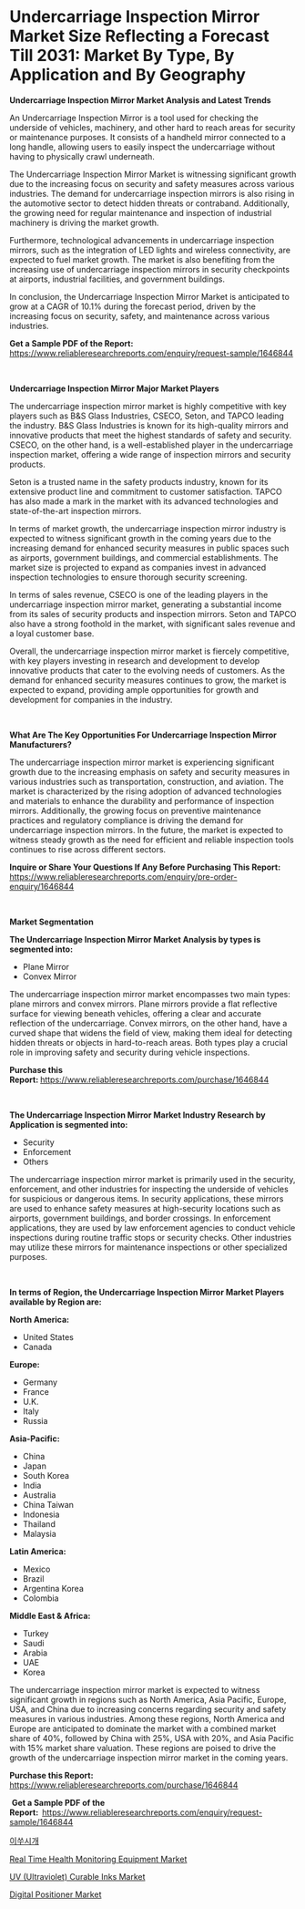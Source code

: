 <p><h1>Undercarriage Inspection Mirror Market Size Reflecting a Forecast Till 2031: Market By Type, By Application and By Geography</h1></p><p><strong>Undercarriage Inspection Mirror Market Analysis and Latest Trends</strong></p>
<p><p>An Undercarriage Inspection Mirror is a tool used for checking the underside of vehicles, machinery, and other hard to reach areas for security or maintenance purposes. It consists of a handheld mirror connected to a long handle, allowing users to easily inspect the undercarriage without having to physically crawl underneath.</p><p>The Undercarriage Inspection Mirror Market is witnessing significant growth due to the increasing focus on security and safety measures across various industries. The demand for undercarriage inspection mirrors is also rising in the automotive sector to detect hidden threats or contraband. Additionally, the growing need for regular maintenance and inspection of industrial machinery is driving the market growth.</p><p>Furthermore, technological advancements in undercarriage inspection mirrors, such as the integration of LED lights and wireless connectivity, are expected to fuel market growth. The market is also benefiting from the increasing use of undercarriage inspection mirrors in security checkpoints at airports, industrial facilities, and government buildings.</p><p>In conclusion, the Undercarriage Inspection Mirror Market is anticipated to grow at a CAGR of 10.1% during the forecast period, driven by the increasing focus on security, safety, and maintenance across various industries.</p></p>
<p><strong>Get a Sample PDF of the Report:&nbsp;</strong> <a href="https://www.reliableresearchreports.com/enquiry/request-sample/1646844">https://www.reliableresearchreports.com/enquiry/request-sample/1646844</a></p>
<p>&nbsp;</p>
<p><strong>Undercarriage Inspection Mirror Major Market Players</strong></p>
<p><p>The undercarriage inspection mirror market is highly competitive with key players such as B&S Glass Industries, CSECO, Seton, and TAPCO leading the industry. B&S Glass Industries is known for its high-quality mirrors and innovative products that meet the highest standards of safety and security. CSECO, on the other hand, is a well-established player in the undercarriage inspection market, offering a wide range of inspection mirrors and security products.</p><p>Seton is a trusted name in the safety products industry, known for its extensive product line and commitment to customer satisfaction. TAPCO has also made a mark in the market with its advanced technologies and state-of-the-art inspection mirrors.</p><p>In terms of market growth, the undercarriage inspection mirror industry is expected to witness significant growth in the coming years due to the increasing demand for enhanced security measures in public spaces such as airports, government buildings, and commercial establishments. The market size is projected to expand as companies invest in advanced inspection technologies to ensure thorough security screening.</p><p>In terms of sales revenue, CSECO is one of the leading players in the undercarriage inspection mirror market, generating a substantial income from its sales of security products and inspection mirrors. Seton and TAPCO also have a strong foothold in the market, with significant sales revenue and a loyal customer base.</p><p>Overall, the undercarriage inspection mirror market is fiercely competitive, with key players investing in research and development to develop innovative products that cater to the evolving needs of customers. As the demand for enhanced security measures continues to grow, the market is expected to expand, providing ample opportunities for growth and development for companies in the industry.</p></p>
<p>&nbsp;</p>
<p><strong>What Are The Key Opportunities For Undercarriage Inspection Mirror Manufacturers?</strong></p>
<p><p>The undercarriage inspection mirror market is experiencing significant growth due to the increasing emphasis on safety and security measures in various industries such as transportation, construction, and aviation. The market is characterized by the rising adoption of advanced technologies and materials to enhance the durability and performance of inspection mirrors. Additionally, the growing focus on preventive maintenance practices and regulatory compliance is driving the demand for undercarriage inspection mirrors. In the future, the market is expected to witness steady growth as the need for efficient and reliable inspection tools continues to rise across different sectors.</p></p>
<p><strong>Inquire or Share Your Questions If Any Before Purchasing This Report:</strong> <a href="https://www.reliableresearchreports.com/enquiry/pre-order-enquiry/1646844">https://www.reliableresearchreports.com/enquiry/pre-order-enquiry/1646844</a></p>
<p>&nbsp;</p>
<p><strong>Market Segmentation</strong></p>
<p><strong>The Undercarriage Inspection Mirror Market Analysis by types is segmented into:</strong></p>
<p><ul><li>Plane Mirror</li><li>Convex Mirror</li></ul></p>
<p><p>The undercarriage inspection mirror market encompasses two main types: plane mirrors and convex mirrors. Plane mirrors provide a flat reflective surface for viewing beneath vehicles, offering a clear and accurate reflection of the undercarriage. Convex mirrors, on the other hand, have a curved shape that widens the field of view, making them ideal for detecting hidden threats or objects in hard-to-reach areas. Both types play a crucial role in improving safety and security during vehicle inspections.</p></p>
<p><strong>Purchase this Report:&nbsp;</strong><a href="https://www.reliableresearchreports.com/purchase/1646844">https://www.reliableresearchreports.com/purchase/1646844</a></p>
<p>&nbsp;</p>
<p><strong>The Undercarriage Inspection Mirror Market Industry Research by Application is segmented into:</strong></p>
<p><ul><li>Security</li><li>Enforcement</li><li>Others</li></ul></p>
<p><p>The undercarriage inspection mirror market is primarily used in the security, enforcement, and other industries for inspecting the underside of vehicles for suspicious or dangerous items. In security applications, these mirrors are used to enhance safety measures at high-security locations such as airports, government buildings, and border crossings. In enforcement applications, they are used by law enforcement agencies to conduct vehicle inspections during routine traffic stops or security checks. Other industries may utilize these mirrors for maintenance inspections or other specialized purposes.</p></p>
<p>&nbsp;</p>
<p><strong>In terms of Region, the Undercarriage Inspection Mirror Market Players available by Region are:</strong></p>
<p>
    <p> <strong> North America: </strong>
        <ul>
            <li>United States</li>
            <li>Canada</li>
        </ul>
        </p> 
    <p> <strong> Europe: </strong>
        <ul>
            <li>Germany</li>
            <li>France</li>
            <li>U.K.</li>
            <li>Italy</li>
            <li>Russia</li>
        </ul>
        </p> 
    <p> <strong> Asia-Pacific: </strong>
        <ul>
            <li>China</li>
            <li>Japan</li>
            <li>South Korea</li>
            <li>India</li>
            <li>Australia</li>
            <li>China Taiwan</li>
            <li>Indonesia</li>
            <li>Thailand</li>
            <li>Malaysia</li>
        </ul>
        </p> 
    <p> <strong> Latin America: </strong>
        <ul>
            <li>Mexico</li>
            <li>Brazil</li>
            <li>Argentina Korea</li>
            <li>Colombia</li>
        </ul>
        </p> 
    <p> <strong> Middle East & Africa: </strong>
        <ul>
            <li>Turkey</li>
            <li>Saudi</li>
            <li>Arabia</li>
            <li>UAE</li>
            <li>Korea</li>
        </ul>
    </p>
    </p>
<p><p>The undercarriage inspection mirror market is expected to witness significant growth in regions such as North America, Asia Pacific, Europe, USA, and China due to increasing concerns regarding security and safety measures in various industries. Among these regions, North America and Europe are anticipated to dominate the market with a combined market share of 40%, followed by China with 25%, USA with 20%, and Asia Pacific with 15% market share valuation. These regions are poised to drive the growth of the undercarriage inspection mirror market in the coming years.</p></p>
<p><strong>Purchase this Report: </strong><a href="https://www.reliableresearchreports.com/purchase/1646844">https://www.reliableresearchreports.com/purchase/1646844</a></p>
<p>&nbsp;<strong>Get a Sample PDF of the Report:&nbsp;&nbsp;</strong><a href="https://www.reliableresearchreports.com/enquiry/request-sample/1646844">https://www.reliableresearchreports.com/enquiry/request-sample/1646844</a></p>
<p><strong></strong></p>
<p><p><a href="https://medium.com/@loretadervishi2013/%EC%9D%B4%EB%B9%A8-%EA%BC%AC%EC%A7%80-%EC%8B%9C%EC%9E%A5-%EA%B7%9C%EB%AA%A8%EB%8A%94-%EC%84%B8%EA%B3%84-%EC%82%B0%EC%97%85%EC%97%90%EC%84%9C-%EA%B0%80%EC%9E%A5-%EC%A2%8B%EC%9D%80-%EB%A7%88%EC%BC%80%ED%8C%85-%EC%B1%84%EB%84%90%EC%9D%84-%EB%B3%B4%EC%97%AC%EC%A4%8D%EB%8B%88%EB%8B%A4-a7f71922505c">이쑤시개</a></p><p><a href="https://view.publitas.com/reportprime-1/real-time-health-monitoring-equipment-market-size-growth-outlook-from-2023-to-2030-projecting-at-markets-trends-analysis-by-application-regional-outlook-and-revenue/">Real Time Health Monitoring Equipment Market</a></p><p><a href="https://view.publitas.com/reportprime-1/uv-ultraviolet-curable-inks-market-size-and-growth-market-segmentation-regional-and-country-breakdowns-and-market-trends-for-period-from-2023-2030/">UV (Ultraviolet) Curable Inks Market</a></p><p><a href="https://unruly-ladybug-44b.notion.site/Digital-Positioner-Market-Size-Evaluating-its-Market-Trends-Growth-and-Projections-2024-2031-f79d3ede08ea4c10b7682ec178c7c86e">Digital Positioner Market</a></p></p>